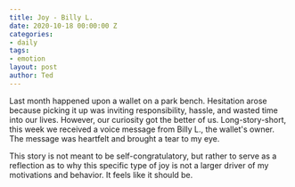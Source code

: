 ```yaml
---
title: Joy - Billy L.
date: 2020-10-18 00:00:00 Z
categories:
- daily
tags:
- emotion
layout: post
author: Ted
---
```


Last month happened upon a wallet on a park bench. Hesitation arose because picking it up was inviting responsibility, hassle, and wasted time into our lives.  However, our curiosity got the better of us.
Long-story-short, this week we received a voice message from Billy L., the wallet's owner. The message was heartfelt and brought a tear to my eye.
 
This story is not meant to be self-congratulatory, but rather to serve as a reflection as to why this specific type of joy is not a larger driver of my motivations and behavior. It feels like it should be. 